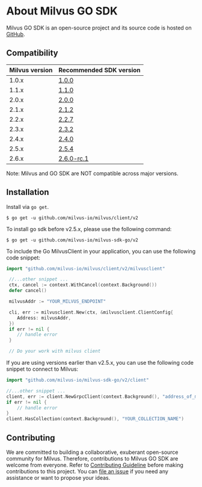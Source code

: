 # About Milvus GO SDK

Milvus GO SDK is an open-source project and its source code is hosted on [GitHub](https://github.com/milvus-io/milvus/tree/master/client).

## Compatibility

| Milvus version | Recommended SDK version      |
| -------------- | ---------------------------- |
| 1.0.x | [1.0.0](https://github.com/milvus-io/milvus-sdk-go/tree/v1.0.0) |
| 1.1.x | [1.1.0](https://github.com/milvus-io/milvus-sdk-go/tree/v1.1.0) |
| 2.0.x	| [2.0.0](https://github.com/milvus-io/milvus-sdk-go/tree/v2.0.0)|
| 2.1.x	| [2.1.2](https://github.com/milvus-io/milvus-sdk-go/tree/v2.1.2)|
| 2.2.x	| [2.2.7](https://github.com/milvus-io/milvus-sdk-go/tree/v2.2.8)|
| 2.3.x	| [2.3.2](https://github.com/milvus-io/milvus-sdk-go/tree/v2.3.3)|
| 2.4.x	| [2.4.0](https://github.com/milvus-io/milvus-sdk-go/tree/v2.4.1)|
| 2.5.x	| [2.5.4](https://github.com/milvus-io/milvus/tree/client/v2.5.4/client)|
| 2.6.x	| [2.6.0-rc.1](https://github.com/milvus-io/milvus/tree/client/v2.6.0-rc.1/client)|

Note: Milvus and GO SDK are NOT compatible across major versions.

## Installation

Install via `go get`.

```shell
$ go get -u github.com/milvus-io/milvus/client/v2
```

<div class="alert note">

To install go sdk before v2.5.x, please use the following command:

```shell
$ go get -u github.com/milvus-io/milvus-sdk-go/v2
```

</div>

To include the Go MilvusClient in your application, you can use the following code snippet:

```go
import "github.com/milvus-io/milvus/client/v2/milvusclient"

 //...other snippet ...
 ctx, cancel := context.WithCancel(context.Background())
 defer cancel()

 milvusAddr := "YOUR_MILVUS_ENDPOINT"

 cli, err := milvusclient.New(ctx, &milvusclient.ClientConfig{
 	Address: milvusAddr,
 })
 if err != nil {
 	// handle error
 }

 // Do your work with milvus client
```

<div class="alert note">

If you are using versions earlier than v2.5.x, you can use the following code snippet to connect to Milvus:

```go
import "github.com/milvus-io/milvus-sdk-go/v2/client"

//...other snippet ...
client, err := client.NewGrpcClient(context.Background(), "address_of_milvus")
if err != nil {
    // handle error
}
client.HasCollection(context.Background(), "YOUR_COLLECTION_NAME")
```

</div>

## Contributing

We are committed to building a collaborative, exuberant open-source community for Milvus. Therefore, contributions to Milvus GO SDK are welcome from everyone. Refer to [Contributing Guideline](https://github.com/milvus-io/milvus/blob/master/CONTRIBUTING.md) before making contributions to this project. You can [file an issue](https://github.com/milvus-io/milvus/issues/new/choose) if you need any assistance or want to propose your ideas.
